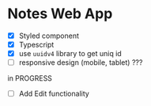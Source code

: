 # Notes Web App

- [x] Styled component
- [x] Typescript
- [x] use `uuidv4` library to get uniq id
- [ ] responsive design (mobile, tablet) ???

in PROGRESS
- [ ] Add Edit functionality